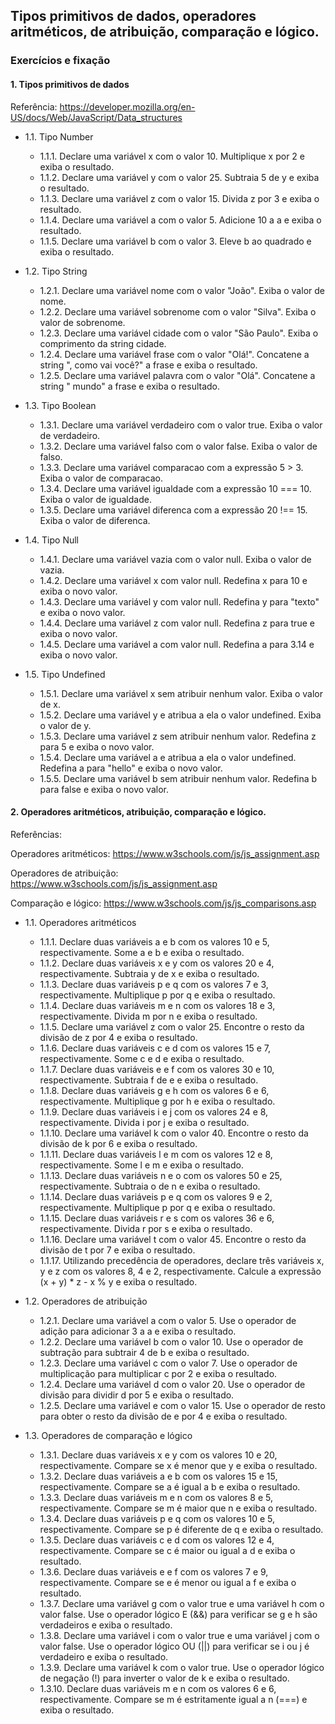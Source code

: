 ## Tipos primitivos de dados, operadores aritméticos, de atribuição, comparação e lógico.
### Exercícios e fixação
#### 1. Tipos primitivos de dados
Referência: https://developer.mozilla.org/en-US/docs/Web/JavaScript/Data_structures

* 1.1\. Tipo Number
    * 1.1.1\. Declare uma variável x com o valor 10. Multiplique x por 2 e exiba o resultado.
    * 1.1.2\. Declare uma variável y com o valor 25. Subtraia 5 de y e exiba o resultado.
    * 1.1.3\. Declare uma variável z com o valor 15. Divida z por 3 e exiba o resultado.
    * 1.1.4\. Declare uma variável a com o valor 5. Adicione 10 a a e exiba o resultado.
    * 1.1.5\. Declare uma variável b com o valor 3. Eleve b ao quadrado e exiba o resultado.

* 1.2. Tipo String
    * 1.2.1\. Declare uma variável nome com o valor "João". Exiba o valor de nome.
    * 1.2.2\. Declare uma variável sobrenome com o valor "Silva". Exiba o valor de sobrenome.
    * 1.2.3\. Declare uma variável cidade com o valor "São Paulo". Exiba o comprimento da string cidade.
    * 1.2.4\. Declare uma variável frase com o valor "Olá!". Concatene a string ", como vai você?" a frase e exiba o resultado.
    * 1.2.5\. Declare uma variável palavra com o valor "Olá". Concatene a string " mundo" a frase e exiba o resultado.

* 1.3\. Tipo Boolean
    * 1.3.1\. Declare uma variável verdadeiro com o valor true. Exiba o valor de verdadeiro.
    * 1.3.2\. Declare uma variável falso com o valor false. Exiba o valor de falso.
    * 1.3.3\. Declare uma variável comparacao com a expressão 5 > 3. Exiba o valor de comparacao.
    * 1.3.4\. Declare uma variável igualdade com a expressão 10 === 10. Exiba o valor de igualdade.
    * 1.3.5\. Declare uma variável diferenca com a expressão 20 !== 15. Exiba o valor de diferenca.

* 1.4\. Tipo Null 
    * 1.4.1\. Declare uma variável vazia com o valor null. Exiba o valor de vazia.
    * 1.4.2\. Declare uma variável x com valor null. Redefina x para 10 e exiba o novo valor.
    * 1.4.3\. Declare uma variável y com valor null. Redefina y para "texto" e exiba o novo valor.
    * 1.4.4\. Declare uma variável z com valor null. Redefina z para true e exiba o novo valor.
    * 1.4.5\. Declare uma variável a com valor null. Redefina a para 3.14 e exiba o novo valor.

* 1.5\. Tipo Undefined
    * 1.5.1\. Declare uma variável x sem atribuir nenhum valor. Exiba o valor de x.
    * 1.5.2\. Declare uma variável y e atribua a ela o valor undefined. Exiba o valor de y.
    * 1.5.3\. Declare uma variável z sem atribuir nenhum valor. Redefina z para 5 e exiba o novo valor.
    * 1.5.4\. Declare uma variável a e atribua a ela o valor undefined. Redefina a para "hello" e exiba o novo valor.
    * 1.5.5\. Declare uma variável b sem atribuir nenhum valor. Redefina b para false e exiba o novo valor.

#### 2. Operadores aritméticos, atribuição, comparação e lógico.
Referências: 

Operadores aritméticos: https://www.w3schools.com/js/js_assignment.asp

Operadores de atribuição: https://www.w3schools.com/js/js_assignment.asp

Comparação e lógico: https://www.w3schools.com/js/js_comparisons.asp

* 1.1\. Operadores aritméticos
    * 1.1.1\. Declare duas variáveis a e b com os valores 10 e 5, respectivamente. Some a e b e exiba o resultado.
    * 1.1.2\. Declare duas variáveis x e y com os valores 20 e 4, respectivamente. Subtraia y de x e exiba o resultado.
    * 1.1.3\. Declare duas variáveis p e q com os valores 7 e 3, respectivamente. Multiplique p por q e exiba o resultado.
    * 1.1.4\. Declare duas variáveis m e n com os valores 18 e 3, respectivamente. Divida m por n e exiba o resultado.
    * 1.1.5\. Declare uma variável z com o valor 25. Encontre o resto da divisão de z por 4 e exiba o resultado.
    * 1.1.6\. Declare duas variáveis c e d com os valores 15 e 7, respectivamente. Some c e d e exiba o resultado.
    * 1.1.7\. Declare duas variáveis e e f com os valores 30 e 10, respectivamente. Subtraia f de e e exiba o resultado.
    * 1.1.8\. Declare duas variáveis g e h com os valores 6 e 6, respectivamente. Multiplique g por h e exiba o resultado.
    * 1.1.9\. Declare duas variáveis i e j com os valores 24 e 8, respectivamente. Divida i por j e exiba o resultado.
    * 1.1.10\. Declare uma variável k com o valor 40. Encontre o resto da divisão de k por 6 e exiba o resultado.
    * 1.1.11\. Declare duas variáveis l e m com os valores 12 e 8, respectivamente. Some l e m e exiba o resultado.
    * 1.1.13\. Declare duas variáveis n e o com os valores 50 e 25, respectivamente. Subtraia o de n e exiba o resultado.
    * 1.1.14\. Declare duas variáveis p e q com os valores 9 e 2, respectivamente. Multiplique p por q e exiba o resultado.
    * 1.1.15\. Declare duas variáveis r e s com os valores 36 e 6, respectivamente. Divida r por s e exiba o resultado.
    * 1.1.16\. Declare uma variável t com o valor 45. Encontre o resto da divisão de t por 7 e exiba o resultado.
    * 1.1.17\. Utilizando precedência de operadores, declare três variáveis x, y e z com os valores 8, 4 e 2, respectivamente. Calcule a expressão (x + y) * z - x % y e exiba o resultado.

* 1.2\. Operadores de atribuição
    * 1.2.1\. Declare uma variável a com o valor 5. Use o operador de adição para adicionar 3 a a e exiba o resultado.
    * 1.2.2\. Declare uma variável b com o valor 10. Use o operador de subtração para subtrair 4 de b e exiba o resultado.
    * 1.2.3\. Declare uma variável c com o valor 7. Use o operador de multiplicação para multiplicar c por 2 e exiba o resultado.
    * 1.2.4\. Declare uma variável d com o valor 20. Use o operador de divisão para dividir d por 5 e exiba o resultado.
    * 1.2.5\. Declare uma variável e com o valor 15. Use o operador de resto para obter o resto da divisão de e por 4 e exiba o resultado.

* 1.3\. Operadores de comparação e lógico
    * 1.3.1\. Declare duas variáveis x e y com os valores 10 e 20, respectivamente. Compare se x é menor que y e exiba o resultado.
    * 1.3.2\. Declare duas variáveis a e b com os valores 15 e 15, respectivamente. Compare se a é igual a b e exiba o resultado.
    * 1.3.3\. Declare duas variáveis m e n com os valores 8 e 5, respectivamente. Compare se m é maior que n e exiba o resultado.
    * 1.3.4\. Declare duas variáveis p e q com os valores 10 e 5, respectivamente. Compare se p é diferente de q e exiba o resultado.
    * 1.3.5\. Declare duas variáveis c e d com os valores 12 e 4, respectivamente. Compare se c é maior ou igual a d e exiba o resultado.
    * 1.3.6\. Declare duas variáveis e e f com os valores 7 e 9, respectivamente. Compare se e é menor ou igual a f e exiba o resultado.
    * 1.3.7\. Declare uma variável g com o valor true e uma variável h com o valor false. Use o operador lógico E (&&) para verificar se g e h são verdadeiros e exiba o resultado.
    * 1.3.8\. Declare uma variável i com o valor true e uma variável j com o valor false. Use o operador lógico OU (||) para verificar se i ou j é verdadeiro e exiba o resultado.
    * 1.3.9\. Declare uma variável k com o valor true. Use o operador lógico de negação (!) para inverter o valor de k e exiba o resultado.
    * 1.3.10\. Declare duas variáveis m e n com os valores 6 e 6, respectivamente. Compare se m é estritamente igual a n (===) e exiba o resultado.


